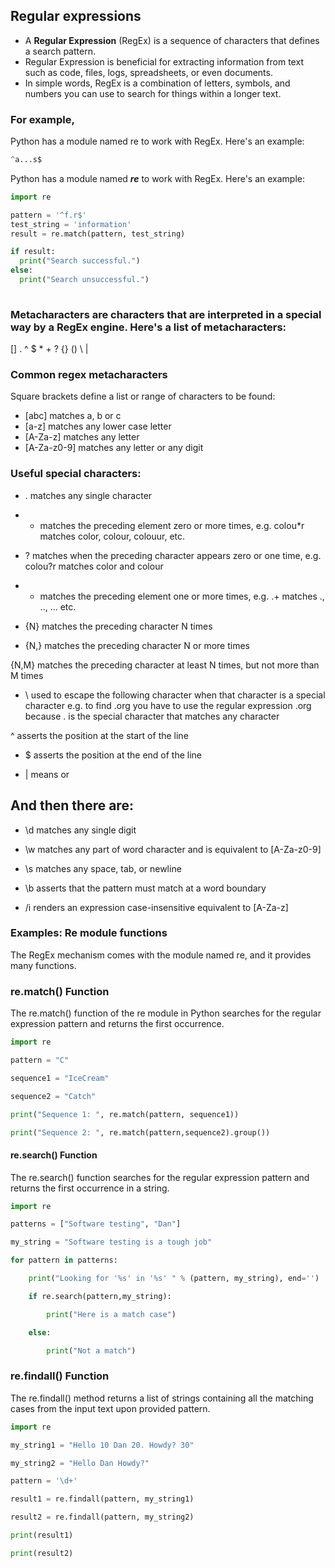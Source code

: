 ## Regular expressions

- A __Regular Expression__ (RegEx) is a sequence of characters that defines a search pattern. 
-  Regular Expression is beneficial for extracting information from text such as code, files, logs, spreadsheets, or even documents. 
- In simple words, RegEx is a combination of letters, symbols, and numbers you can use to search for things within a longer text. 
### For example,
Python has a module named re to work with RegEx. Here's an example:
```python
^a...s$
```

Python has a module named **_re_** to work with RegEx. Here's an example:

```python
import re

pattern = '^f.r$'
test_string = 'information'
result = re.match(pattern, test_string)

if result:
  print("Search successful.")
else:
  print("Search unsuccessful.")	
  
```
### Metacharacters are characters that are interpreted in a special way by a RegEx engine. Here's a list of metacharacters:

[] . ^ $ * + ? {} () \ |

### Common regex metacharacters
Square brackets define a list or range of characters to be found:

- [abc] matches a, b or c
- [a-z] matches any lower case letter
- [A-Za-z] matches any letter
- [A-Za-z0-9] matches any letter or any digit

### Useful special characters:

- . matches any single character

- * matches the preceding element zero or more times, e.g. colou*r matches color, colour, colouur, etc.

- ? matches when the preceding character appears zero or one time, e.g. colou?r matches color and colour

- + matches the preceding element one or more times, e.g. .+ matches ., .., ... etc.

- {N} matches the preceding character N times

- {N,} matches the preceding character N or more times

{N,M} matches the preceding character at least N times, but not more than M times

- \ used to escape the following character when that character is a special character e.g. to find .org you have to use the regular expression \.org because . is the special character that matches any character

^ asserts the position at the start of the line

- $ asserts the position at the end of the line

- | means or

## And then there are:

- \d matches any single digit

- \w matches any part of word character and is equivalent to [A-Za-z0-9]

- \s matches any space, tab, or newline

- \b asserts that the pattern must match at a word boundary

- /i renders an expression case-insensitive equivalent to [A-Za-z]

### Examples: Re module functions
The RegEx mechanism comes with the module named re, and it provides many functions.

### re.match() Function

The re.match() function of the re module in Python searches for the regular expression pattern and returns the first occurrence. 

```python
import re

pattern = "C"

sequence1 = "IceCream"

sequence2 = "Catch"

print("Sequence 1: ", re.match(pattern, sequence1))

print("Sequence 2: ", re.match(pattern,sequence2).group())
```

#### re.search() Function

The re.search() function searches for the regular expression pattern and returns the first occurrence in a string.

```python
import re

patterns = ["Software testing", "Dan"]

my_string = "Software testing is a tough job"

for pattern in patterns:

    print("Looking for '%s' in '%s' " % (pattern, my_string), end='')

    if re.search(pattern,my_string):

        print("Here is a match case")

    else:

        print("Not a match")
```

### re.findall() Function

The re.findall() method returns a list of strings containing all the matching cases from the input text upon provided pattern.
```python
import re

my_string1 = "Hello 10 Dan 20. Howdy? 30"

my_string2 = "Hello Dan Howdy?"

pattern = '\d+'

result1 = re.findall(pattern, my_string1)

result2 = re.findall(pattern, my_string2)

print(result1)

print(result2)
```
